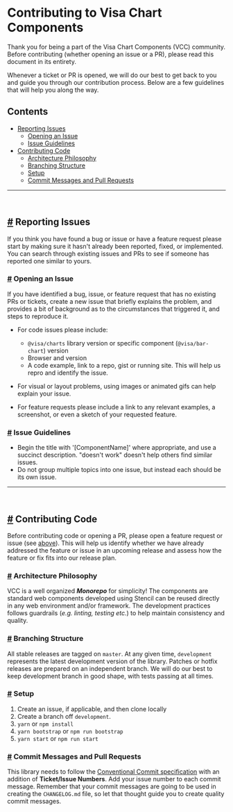 # Contributing to Visa Chart Components

Thank you for being a part of the Visa Chart Components (VCC) community. Before contributing (whether opening an issue or a PR), please read this document in its entirety.

Whenever a ticket or PR is opened, we will do our best to get back to you and guide you through our contribution process. Below are a few guidelines that will help you along the way.

## Contents

- <a href="Reporting_Issues">Reporting Issues</a>
  - <a href="Opening_an_Issue">Opening an Issue</a>
  - <a href="Issue_Guidelines">Issue Guidelines</a>
- <a href="Contributing_Code">Contributing Code</a>
  - <a href="Architecture_Philosophy">Architecture Philosophy</a>
  - <a href="Branching_Structure">Branching Structure</a>
  - <a href="Setup">Setup</a>
  - <a href="Commit_Messages_and_Pull_Requests">Commit Messages and Pull Requests</a>

<hr>
<br>

## <a name="Reporting_Issues" href="Reporting_Issues">#</a> Reporting Issues

If you think you have found a bug or issue or have a feature request please start by making sure it hasn't already been reported, fixed, or implemented. You can search through existing issues and PRs to see if someone has reported one similar to yours.

### <a name="Opening_an_Issue" href="Opening_an_Issue">#</a> Opening an Issue

If you have identified a bug, issue, or feature request that has no existing PRs or tickets, create a new issue that briefly explains the problem, and provides a bit of background as to the circumstances that triggered it, and steps to reproduce it.

- For code issues please include:

  - `@visa/charts` library version or specific component (`@visa/bar-chart`) version
  - Browser and version
  - A code example, link to a repo, gist or running site. This will help us repro and identify the issue.

- For visual or layout problems, using images or animated gifs can help explain your issue.

- For feature requests please include a link to any relevant examples, a screenshot, or even a sketch of your requested feature.

### <a name="Issue_Guidelines" href="Issue_Guidelines">#</a> Issue Guidelines

- Begin the title with '[ComponentName]' where appropriate, and use a succinct description. "doesn't work" doesn't help others find similar issues.
- Do not group multiple topics into one issue, but instead each should be its own issue.

<hr>
<br>

## <a name="Contributing_Code" href="Contributing_Code">#</a> Contributing Code

Before contributing code or opening a PR, please open a feature request or issue (see [above](#Reporting_Issues)). This will help us identify whether we have already addressed the feature or issue in an upcoming release and assess how the feature or fix fits into our release plan.

### <a name="Architecture_Philosophy" href="Architecture_Philosophy">#</a> Architecture Philosophy

VCC is a well organized **_Monorepo_** for simplicity!
The components are standard web components developed using Stencil can be reused directly in any web environment and/or framework. The development practices follows guardrails (_e.g. linting, testing etc._) to help maintain consistency and quality.

### <a name="Branching_Structure" href="Branching_Structure">#</a> Branching Structure

All stable releases are tagged on `master`. At any given time, `development` represents the latest development version of the library. Patches or hotfix releases are prepared on an independent branch. We will do our best to keep development branch in good shape, with tests passing at all times.

### <a name="Setup" href="Setup">#</a> Setup

1. Create an issue, if applicable, and then clone locally
1. Create a branch off `development`.
1. `yarn` or `npm install`
1. `yarn bootstrap` or `npm run bootstrap`
1. `yarn start` or `npm run start`

### <a name="Commit_Messages_and_Pull_Requests" href="Commit_Messages_and_Pull_Requests">#</a> Commit Messages and Pull Requests

This library needs to follow the [Conventional Commit specification](https://conventionalcommits.org/) with an addition of **Ticket/Issue Numbers**. Add your issue number to each commit message. Remember that your commit messages are going to be used in creating the `CHANGELOG.md` file, so let that thought guide you to create quality commit messages.
